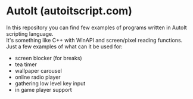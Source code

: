 # AutoIt (autoitscript.com)

In this repository you can find few examples of programs written in AutoIt scripting language.\
It's something like C++ with WinAPI and screen/pixel reading functions.\
Just a few examples of what can it be used for:

- screen blocker (for breaks)
- tea timer
- wallpaper carousel
- online radio player
- gathering low level key input
- in game player support
